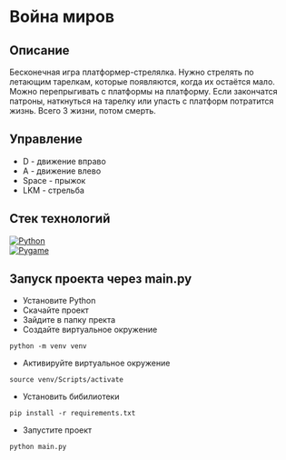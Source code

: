 # Война миров

## Описание

Бесконечная игра платформер-стрелялка.
Нужно стрелять по летающим тарелкам, которые появляются, когда их остаётся мало.
Можно перепрыгивать с платформы на платформу.
Если закончатся патроны, наткнуться на тарелку или упасть с платформ потратится жизнь.
Всего 3 жизни, потом смерть.

## Управление

- D - движение вправо
- A - движение влево
- Space - прыжок
- LKM - стрельба

## Стек технологий

[![Python][ptn_im]][ptn_lnk] <br> [![Pygame][pg_im]][pg_lnk] 

## Запуск проекта через main.py

- Установите Python
- Скачайте проект
- Зайдите в папку пректа
- Создайте виртуальное окружение
```commandline
python -m venv venv
```
- Активируйте виртуальное окружение
```commandline
source venv/Scripts/activate
```
- Установить бибилиотеки
```commandline
pip install -r requirements.txt
```
- Запустите проект
```commandline
python main.py
```


[ptn_lnk]: https://www.python.org/
[ptn_im]: https://img.shields.io/badge/-Python-464646?style=flat&logo=Python&logoColor=56C0C0&color=008080
[pg_im]: https://pg1.readthedocs.io/en/latest/_images/pygame_tiny.png
[pg_lnk]: https://www.pygame.org/

